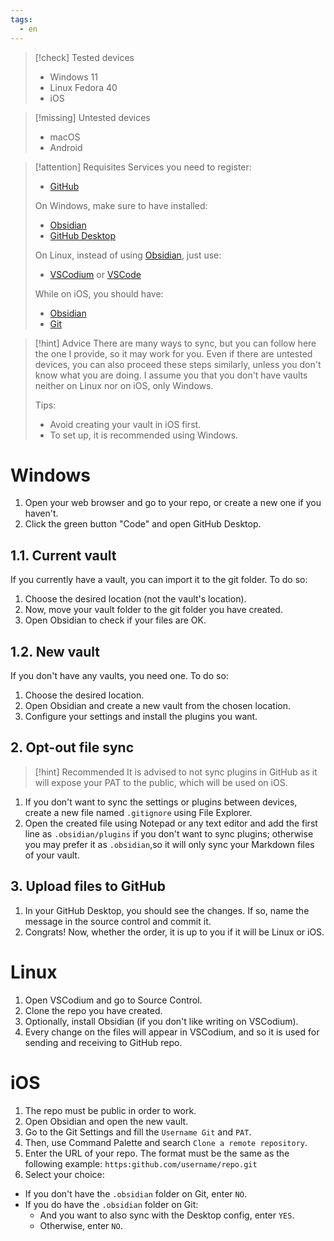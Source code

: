 ```yaml
---
tags:
  - en
---
```


> [!check] Tested devices
> - Windows 11
> - Linux Fedora 40
> - iOS

>[!missing] Untested devices
> - macOS 
> - Android

> [!attention] Requisites
> Services you need to register:
> - [GitHub](https://github.com)
>
> On Windows, make sure to have installed:
> - [Obsidian](https://obsidian.md/download)
> - [GitHub Desktop](https://github.com/apps/desktop)
>
> On Linux, instead of using [Obsidian](https://obsidian.md/download), just use:
> - [VSCodium](https://vscodium.com/) or [VSCode](https://code.visualstudio.com/)
>
> While on iOS, you should have:
> - [Obsidian](https://obsidian.md/download)
> - [Git](https://obsidian.md/plugins?id=obsidian-git)

> [!hint] Advice
> There are many ways to sync, but you can follow here the one I provide, so it may work for you.
> Even if there are untested devices, you can also proceed these steps similarly, unless you don't know what you are doing.
> I assume you that you don't have vaults neither on Linux nor on iOS, only Windows.
>
> Tips:
> - Avoid creating your vault in iOS first.
> - To set up, it is recommended using Windows.

# Windows

1. Open your web browser and go to your repo, or create a new one if you haven't.
2. Click the green button "Code" and open GitHub Desktop.

## 1.1. Current vault
If you currently have a vault, you can import it to the git folder. To do so:
1. Choose the desired location (not the vault's location).
2. Now, move your vault folder to the git folder you have created.
3. Open Obsidian to check if your files are OK.

## 1.2. New vault
If you don't have any vaults, you need one. To do so:
1. Choose the desired location.
2. Open Obsidian and create a new vault from the chosen location.
3. Configure your settings and install the plugins you want.

## 2. Opt-out file sync 
> [!hint] Recommended
> It is advised to not sync plugins in GitHub as it will expose your PAT to the public, which will be used on iOS.

1. If you don't want to sync the settings or plugins between devices, create a new file named `.gitignore` using File Explorer.
2. Open the created file using Notepad or any text editor and add the first line as `.obsidian/plugins` if you don't want to sync plugins; otherwise you may prefer it as `.obsidian`,so it will only sync your Markdown files of your vault.

## 3. Upload files to GitHub

1. In your GitHub Desktop, you should see the changes. If so, name the message in the source control and commit it.
2. Congrats! Now, whether the order, it is up to you if it will be Linux or iOS.

# Linux

1. Open VSCodium and go to Source Control.
2. Clone the repo you have created.
3. Optionally, install Obsidian (if you don't like writing on VSCodium).
4. Every change on the files will appear in VSCodium, and so it is used for sending and receiving to GitHub repo.

# iOS

1. The repo must be public in order to work.
2. Open Obsidian and open the new vault.
3. Go to the Git Settings and fill the `Username Git` and `PAT`.
4. Then, use Command Palette and search `Clone a remote repository`.
5. Enter the URL of your repo. The format must be the same as the following example: `https:github.com/username/repo.git`
6. Select your choice:
  - If you don't have the `.obsidian` folder on Git, enter `NO`.
  - If you do have the `.obsidian` folder on Git:
    - And you want to also sync with the Desktop config, enter `YES`.
    - Otherwise, enter `NO`.
